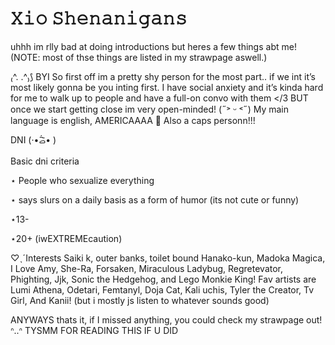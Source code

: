 # 𝚇𝚒𝚘 𝚂𝚑𝚎𝚗𝚊𝚗𝚒𝚐𝚊𝚗𝚜 
uhhh im rlly bad at doing introductions but heres a few things abt me! (NOTE: most of thse things are listed in my strawpage aswell.)

₍^. .^₎⟆ BYI So first off im a pretty shy person for the most part.. if we int it’s most likely gonna be you inting first. I have social anxiety and it’s kinda hard for me to walk up to people and have a full-on convo with them </3 BUT once we start getting close im very open-minded! (˶˃ ᵕ ˂˶) My main language is english, AMERICAAAA 🦅 Also a caps personn!!!

DNI (·•᷄ࡇ•᷅ )

Basic dni criteria

⋆ People who sexualize everything

⋆ says slurs on a daily basis as a form of humor (its not cute or funny)

⋆13-

⋆20+ (iwEXTREMEcaution)

♡ˎˊInterests Saiki k, outer banks, toilet bound Hanako-kun, Madoka Magica, I Love Amy, She-Ra, Forsaken, Miraculous Ladybug, Regretevator, Phighting, Jjk, Sonic the Hedgehog, and Lego Monkie King! Fav artists are Lumi Athena, Odetari, Femtanyl, Doja Cat, Kali uchis, Tyler the Creator, Tv Girl, And Kanii! (but i mostly js listen to whatever sounds good)

ANYWAYS thats it, if I missed anything, you could check my strawpage out! ᐢ..ᐢ TYSMM FOR READING THIS IF U DID
